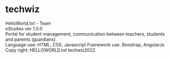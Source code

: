 # techwiz
 HelloWorld.txt - Team
 <br>
 eStudies ver 1.0.0
 <br>
 Portal for student management, communication between teachers, students and parents (guardians).
 <br>
 Language use:
  HTML, CSS, Javascript
 Framework use:
  Boostrap, AngularJs
 <br>
 Copy right: HELLOWORLD.txt techwiz2022
